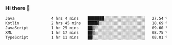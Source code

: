 ### Hi there 👋

<!--START_SECTION:waka-->

```txt
Java                4 hrs 4 mins    ███████░░░░░░░░░░░░░░░░░░   27.54 %
Kotlin              2 hrs 45 mins   ████▓░░░░░░░░░░░░░░░░░░░░   18.69 %
JavaScript          1 hr 25 mins    ██▒░░░░░░░░░░░░░░░░░░░░░░   09.60 %
XML                 1 hr 17 mins    ██▒░░░░░░░░░░░░░░░░░░░░░░   08.75 %
TypeScript          1 hr 11 mins    ██░░░░░░░░░░░░░░░░░░░░░░░   08.01 %
```

<!--END_SECTION:waka-->


<!--
**AnkelMauCastillo/AnkelMauCastillo** is a ✨ _special_ ✨ repository because its `README.md` (this file) appears on your GitHub profile.

Here are some ideas to get you started:

- 🔭 I’m currently working on ...
- 🌱 I’m currently learning ...
- 👯 I’m looking to collaborate on ...
- 🤔 I’m looking for help with ...
- 💬 Ask me about ...
- 📫 How to reach me: ...
- 😄 Pronouns: ...
- ⚡ Fun fact: ...
-->
